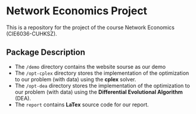 # Network Economics Project #
This is a repository for the project of the course Network Economics (CIE6036-CUHKSZ).
## Package Description ##
- The `/demo` directory contains the website sourse as our demo
- The `/opt-cplex` directory stores the implementation of the optimization to our problem (with data) using the **cplex** solver.
- The `/opt-dea` directory stores the implementation of the optimization to our problem (with data) using the **Differential Evolutional Algorithm** (DEA).
- The `report` contains **LaTex** source code for our report.